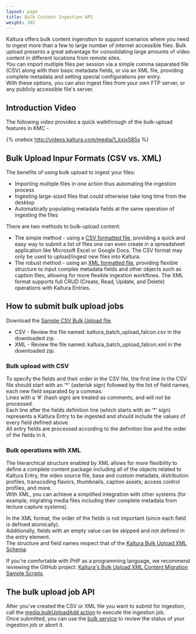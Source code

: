 ```yaml
---
layout: page
title: Bulk Content Ingestion API
weight: 302
---
```


Kaltura offers bulk content ingenstion to support scenarios where you need to ingest more than a few to large number of internet accessible files. Bulk upload presents a great advantage for consolidating large amounts of video content in different locations from remote sites.  
You can import multiple files per session via a simple comma separated file (CSV) along with their basic metadata fields, or via an XML file, providing complete metadata and setting special configurations per entry.  
With these options, you can also ingest files from your own FTP server, or any publicly accessible file's server.

## Introduction Video  

The following video provides a quick walkthrough of the bulk-upload features in KMC - 

{% onebox http://videos.kaltura.com/media/1_kxiv585x %}

## Bulk Upload Inpur Formats (CSV vs. XML)  

The benefits of using bulk upload to ingest your files:

* Importing multiple files in one action thus automating the ingestion process
* Ingesting large-sized files that could otherwise take long time from the desktop
* Automatically populating metadata fields at the same operation of ingesting the files

There are two methods to bulk-upload content:

* The simple method - using a [CSV formatted file](http://en.wikipedia.org/wiki/Comma-separated_values), providing a quick and easy way to submit a list of files one can even create in a spreadsheet application like Microsoft Excel or Google Docs. The CSV format may only be used to upload/ingest new files into Kaltura.
* The robust method - using an [XML formatted file](http://en.wikipedia.org/wiki/XML), providing flexible structure to input complex metadata fields and other objects such as caption files, allowing for more flexible ingestion workflows. The XML format supports full CRUD (Create, Read, Update, and Delete) operations with Kaltura Entries.

## How to submit bulk upload jobs  

Download the [Sample CSV Bulk Upload file](https://cdnapisec.kaltura.com/content/docs/kaltura_batch_upload_falcon.zip).  

* CSV - Review the file named: kaltura_batch_upload_falcon.csv in the downloaded zip.
* XML - Review the file named: kaltura_batch_upload_falcon.xml in the downloaded zip.

### Bulk upload with CSV  

To specify the fields and their order in the CSV file, the first line in the CSV file should start with an '\*'  (asterisk sign) followed by the list of field names, each new field separated by a commas.   
Lines with a ‘#’ (hash sign) are treated as comments, and will not be processed.  
Each line after the fields definition line (which starts with an ‘*’ sign) represents a Kaltura Entry to be ingested and should include the values of every field defined above.  
All entry fields are processed according to the definition line and the order of the fields in it.  

### Bulk operations with XML

The hierarchical structure enabled by XML allows for more flexibility to define a complete content package including all of the objects related to Kaltura Entry, the video source file, base and custom metadata, distribution profiles, transcoding flavors, thumbnails, caption assets, access control profiles, and more.   
With XML, you can achieve a simplified integration with other systems (for example, migrating media files including their complete metadata from lecture capture systems).   

In the XML format, the order of the fields is not important (since each field is defined atomically).  
Additionally, fields with an empty value can be skipped and not defined in the entry element.  
The structure and field names respect that of the [Kaltura Bulk Upload XML Schema](https://developer.kaltura.com/api-docs/#/Bulk%20Upload).

If you're comfortable with PHP as a programming language, we recommend reviewing the GitHub project: [Kaltura's Bulk Upload XML Content Migration Sample Scripts](https://github.com/kaltura/kaltura-bulk-upload-migration-samples).


## The bulk upload job API  

After you've created the CSV or XML file you want to submit for ingestion, call the [media.bulkUploadAdd action](https://developer.kaltura.com/api-docs/#/media.bulkUploadAdd) to execute the ingestion job.   
Once submitted, you can use the [bulk service](https://developer.kaltura.com/api-docs/#/bulk) to review the status of your ingestion job or abort it.   
